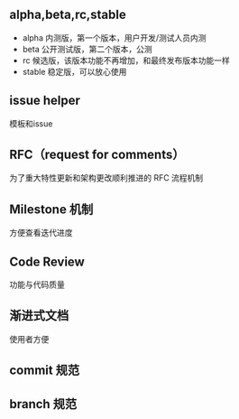 ## alpha,beta,rc,stable
* alpha 内测版，第一个版本，用户开发/测试人员内测
* beta 公开测试版，第二个版本，公测
* rc 候选版，该版本功能不再增加，和最终发布版本功能一样
* stable 稳定版，可以放心使用

## issue helper
模板和issue

## RFC（request for comments）
为了重大特性更新和架构更改顺利推进的 RFC 流程机制

## Milestone 机制
方便查看迭代进度

## Code Review
功能与代码质量

## 渐进式文档
使用者方便

## commit 规范

## branch 规范